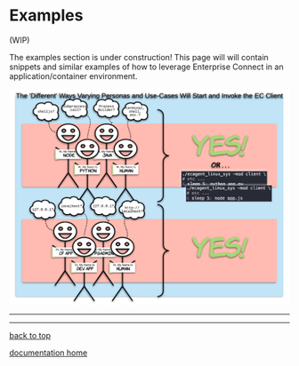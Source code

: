 # Examples

(WIP)

The examples section is under construction! This page will will contain snippets and similar examples of how to leverage Enterprise Connect in an application/container environment.

![EC Client Usage](../images/ecClientBasics.png)

---
---

[back to top](#examples)

[documentation home](https://enterprise-connect.github.io/documentation/) 